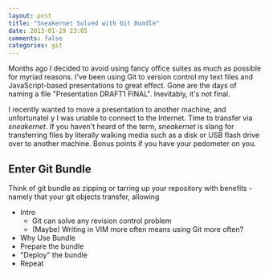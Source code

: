 ```yaml
---
layout: post
title: "Sneakernet Solved with Git Bundle"
date: 2013-01-29 23:05
comments: false
categories: git
---
```


Months ago I decided to avoid using fancy office suites as much as possible for myriad reasons. I've been using Git to version control my text files and JavaScript-based presentations to great effect. Gone are the days of naming a file "Presentation DRAFT1 FINAL". Inevitably, it's not final.

I recently wanted to move a presentation to another machine, and unfortunatel y I was unable to connect to the Internet. Time to transfer via _sneakernet_. If you haven't heard of the term, _sneakernet_ is slang for transferring files by literally walking media such as a disk or USB flash drive over to another machine. Bonus points if you have your pedometer on you.






## Enter Git Bundle

Think of git bundle as zipping or tarring up your repository with benefits - namely that your git objects transfer, allowing 

* Intro
  * Git can solve any revision control problem
  * (Maybe) Writing in VIM more often means using Git more often?
* Why Use Bundle
* Prepare the bundle
* "Deploy" the bundle
* Repeat
